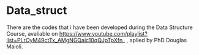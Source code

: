 # Data_struct
There are the codes that i have been developed during the Data Structure Course, avaliable on https://www.youtube.com/playlist?list=PLrOyM49ctTx_AMgNGQaic10qQJpTpXfn_ , aplied by PhD Douglas Maioli.
